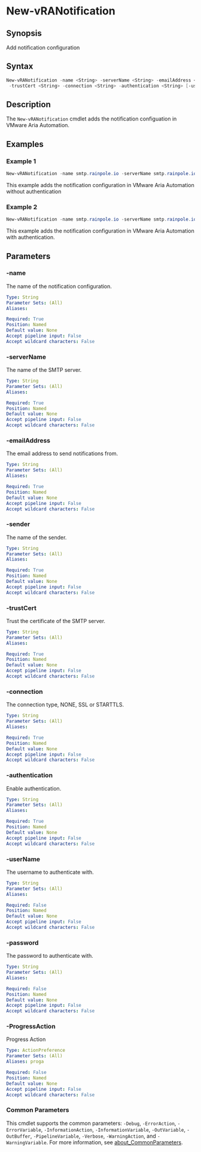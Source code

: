 # New-vRANotification

## Synopsis

Add notification configuration

## Syntax

```powershell
New-vRANotification -name <String> -serverName <String> -emailAddress <String> -sender <String>
 -trustCert <String> -connection <String> -authentication <String> [-userName <String>] [-password <String>] [-ProgressAction <ActionPreference>] [<CommonParameters>]
```

## Description

The `New-vRANotification` cmdlet adds the notification configuation in VMware Aria Automation.

## Examples

### Example 1

```powershell
New-vRANotification -name smtp.rainpole.io -serverName smtp.rainpole.io -emailAddress vra-no-reply@rainpole.io -sender administrator -trustCert true -connection NONE -authentication false
```

This example adds the notification configuration in VMware Aria Automation without authentication

### Example 2

```powershell
New-vRANotification -name smtp.rainpole.io -serverName smtp.rainpole.io -emailAddress vra-no-reply@rainpole.io -sender administrator -trustCert true -connection NONE -authentication true -username administrator -password VMw@re1!
```

This example adds the notification configuration in VMware Aria Automation with authentication.

## Parameters

### -name

The name of the notification configuration.

```yaml
Type: String
Parameter Sets: (All)
Aliases:

Required: True
Position: Named
Default value: None
Accept pipeline input: False
Accept wildcard characters: False
```

### -serverName

The name of the SMTP server.

```yaml
Type: String
Parameter Sets: (All)
Aliases:

Required: True
Position: Named
Default value: None
Accept pipeline input: False
Accept wildcard characters: False
```

### -emailAddress

The email address to send notifications from.

```yaml
Type: String
Parameter Sets: (All)
Aliases:

Required: True
Position: Named
Default value: None
Accept pipeline input: False
Accept wildcard characters: False
```

### -sender

The name of the sender.

```yaml
Type: String
Parameter Sets: (All)
Aliases:

Required: True
Position: Named
Default value: None
Accept pipeline input: False
Accept wildcard characters: False
```

### -trustCert

Trust the certificate of the SMTP server.

```yaml
Type: String
Parameter Sets: (All)
Aliases:

Required: True
Position: Named
Default value: None
Accept pipeline input: False
Accept wildcard characters: False
```

### -connection

The connection type, NONE, SSL or STARTTLS.

```yaml
Type: String
Parameter Sets: (All)
Aliases:

Required: True
Position: Named
Default value: None
Accept pipeline input: False
Accept wildcard characters: False
```

### -authentication

Enable authentication.

```yaml
Type: String
Parameter Sets: (All)
Aliases:

Required: True
Position: Named
Default value: None
Accept pipeline input: False
Accept wildcard characters: False
```

### -userName

The username to authenticate with.

```yaml
Type: String
Parameter Sets: (All)
Aliases:

Required: False
Position: Named
Default value: None
Accept pipeline input: False
Accept wildcard characters: False
```

### -password

The password to authenticate with.

```yaml
Type: String
Parameter Sets: (All)
Aliases:

Required: False
Position: Named
Default value: None
Accept pipeline input: False
Accept wildcard characters: False
```

### -ProgressAction

Progress Action

```yaml
Type: ActionPreference
Parameter Sets: (All)
Aliases: proga

Required: False
Position: Named
Default value: None
Accept pipeline input: False
Accept wildcard characters: False
```

### Common Parameters

This cmdlet supports the common parameters: `-Debug`, `-ErrorAction`, `-ErrorVariable`, `-InformationAction`, `-InformationVariable`, `-OutVariable`, `-OutBuffer`, `-PipelineVariable`, `-Verbose`, `-WarningAction`, and `-WarningVariable`. For more information, see [about_CommonParameters](http://go.microsoft.com/fwlink/?LinkID=113216).
